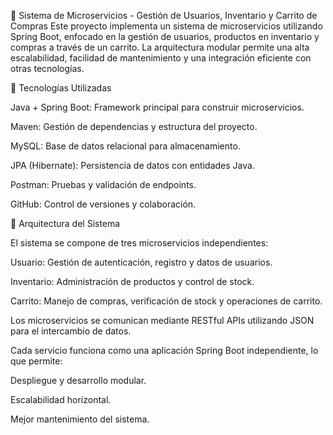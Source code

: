 🛒 Sistema de Microservicios - Gestión de Usuarios, Inventario y Carrito de Compras
Este proyecto implementa un sistema de microservicios utilizando Spring Boot, enfocado en la gestión de usuarios, productos en inventario y compras a través de un carrito. La arquitectura modular permite una alta escalabilidad, facilidad de mantenimiento y una integración eficiente con otras tecnologías.

📌 Tecnologías Utilizadas

Java + Spring Boot: Framework principal para construir microservicios.

Maven: Gestión de dependencias y estructura del proyecto.

MySQL: Base de datos relacional para almacenamiento.

JPA (Hibernate): Persistencia de datos con entidades Java.

Postman: Pruebas y validación de endpoints.

GitHub: Control de versiones y colaboración.

🧱 Arquitectura del Sistema

El sistema se compone de tres microservicios independientes:

Usuario: Gestión de autenticación, registro y datos de usuarios.

Inventario: Administración de productos y control de stock.

Carrito: Manejo de compras, verificación de stock y operaciones de carrito.

Los microservicios se comunican mediante RESTful APIs utilizando JSON para el intercambio de datos.

Cada servicio funciona como una aplicación Spring Boot independiente, lo que permite:

Despliegue y desarrollo modular.

Escalabilidad horizontal.

Mejor mantenimiento del sistema.
